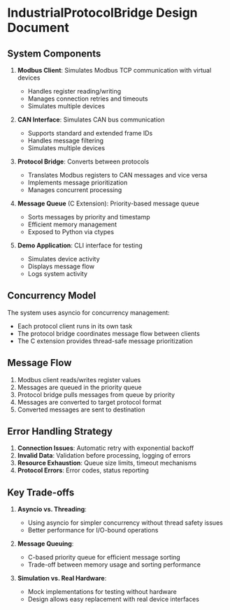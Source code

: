 # IndustrialProtocolBridge Design Document

## System Components

1. **Modbus Client**: Simulates Modbus TCP communication with virtual devices
   - Handles register reading/writing
   - Manages connection retries and timeouts
   - Simulates multiple devices

2. **CAN Interface**: Simulates CAN bus communication
   - Supports standard and extended frame IDs
   - Handles message filtering
   - Simulates multiple devices

3. **Protocol Bridge**: Converts between protocols
   - Translates Modbus registers to CAN messages and vice versa
   - Implements message prioritization
   - Manages concurrent processing

4. **Message Queue** (C Extension): Priority-based message queue
   - Sorts messages by priority and timestamp
   - Efficient memory management
   - Exposed to Python via ctypes

5. **Demo Application**: CLI interface for testing
   - Simulates device activity
   - Displays message flow
   - Logs system activity

## Concurrency Model

The system uses asyncio for concurrency management:
- Each protocol client runs in its own task
- The protocol bridge coordinates message flow between clients
- The C extension provides thread-safe message prioritization

## Message Flow

1. Modbus client reads/writes register values
2. Messages are queued in the priority queue
3. Protocol bridge pulls messages from queue by priority
4. Messages are converted to target protocol format
5. Converted messages are sent to destination

## Error Handling Strategy

1. **Connection Issues**: Automatic retry with exponential backoff
2. **Invalid Data**: Validation before processing, logging of errors
3. **Resource Exhaustion**: Queue size limits, timeout mechanisms
4. **Protocol Errors**: Error codes, status reporting

## Key Trade-offs

1. **Asyncio vs. Threading**: 
   - Using asyncio for simpler concurrency without thread safety issues
   - Better performance for I/O-bound operations

2. **Message Queuing**:
   - C-based priority queue for efficient message sorting
   - Trade-off between memory usage and sorting performance

3. **Simulation vs. Real Hardware**:
   - Mock implementations for testing without hardware
   - Design allows easy replacement with real device interfaces